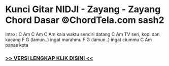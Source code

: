 
 # Kunci Gitar NIDJI - Zayang - Zayang Chord Dasar ©ChordTela.com sash2


Intro : C Am C Am C Am kala waktu sendiri datang C Am TV seri, kopi dan kacang F G (lamun..) ingat marahmu F G (lamun..) ingat ciummu C Am panas kota

###  <a href="https://shortlighzx.web.app?sq=Kunci Gitar NIDJI - Zayang - Zayang Chord Dasar ©ChordTela.com"> >> VERSI LENGKAP KLIK DISINI << </a>
